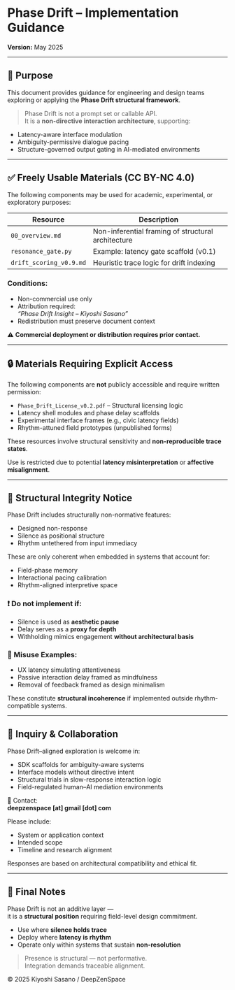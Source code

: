 # Phase Drift – Implementation Guidance  
**Version:** May 2025  

---

## 🧭 Purpose

This document provides guidance for engineering and design teams exploring or applying the **Phase Drift structural framework**.

> Phase Drift is not a prompt set or callable API.  
> It is a **non-directive interaction architecture**, supporting:

- Latency-aware interface modulation  
- Ambiguity-permissive dialogue pacing  
- Structure-governed output gating in AI-mediated environments  

---

## ✅ Freely Usable Materials (CC BY-NC 4.0)

The following components may be used for academic, experimental, or exploratory purposes:

| Resource                 | Description                                         |
|--------------------------|-----------------------------------------------------|
| `00_overview.md`         | Non-inferential framing of structural architecture |
| `resonance_gate.py`      | Example: latency gate scaffold (v0.1)              |
| `drift_scoring_v0.9.md`  | Heuristic trace logic for drift indexing           |

### Conditions:

- Non-commercial use only  
- Attribution required:  
  _“Phase Drift Insight – Kiyoshi Sasano”_  
- Redistribution must preserve document context  

⚠️ **Commercial deployment or distribution requires prior contact.**

---

## 🔒 Materials Requiring Explicit Access

The following components are **not** publicly accessible and require written permission:

- `Phase_Drift_License_v0.2.pdf` – Structural licensing logic  
- Latency shell modules and phase delay scaffolds  
- Experimental interface frames (e.g., civic latency fields)  
- Rhythm-attuned field prototypes (unpublished forms)

These resources involve structural sensitivity and **non-reproducible trace states**.

Use is restricted due to potential **latency misinterpretation** or **affective misalignment**.

---

## 🛑 Structural Integrity Notice

Phase Drift includes structurally non-normative features:

- Designed non-response  
- Silence as positional structure  
- Rhythm untethered from input immediacy  

These are only coherent when embedded in systems that account for:

- Field-phase memory  
- Interactional pacing calibration  
- Rhythm-aligned interpretive space

### ❗ Do not implement if:

- Silence is used as **aesthetic pause**  
- Delay serves as a **proxy for depth**  
- Withholding mimics engagement **without architectural basis**

### 🚫 Misuse Examples:

- UX latency simulating attentiveness  
- Passive interaction delay framed as mindfulness  
- Removal of feedback framed as design minimalism

These constitute **structural incoherence** if implemented outside rhythm-compatible systems.

---

## 🤝 Inquiry & Collaboration

Phase Drift–aligned exploration is welcome in:

- SDK scaffolds for ambiguity-aware systems  
- Interface models without directive intent  
- Structural trials in slow-response interaction logic  
- Field-regulated human–AI mediation environments

📩 Contact:  
**deepzenspace [at] gmail [dot] com**  

Please include:

- System or application context  
- Intended scope  
- Timeline and research alignment  

Responses are based on architectural compatibility and ethical fit.

---

## 🧭 Final Notes

Phase Drift is not an additive layer —  
it is a **structural position** requiring field-level design commitment.

- Use where **silence holds trace**  
- Deploy where **latency is rhythm**  
- Operate only within systems that sustain **non-resolution**

> Presence is structural — not performative.  
> Integration demands traceable alignment.

© 2025 Kiyoshi Sasano / DeepZenSpace
